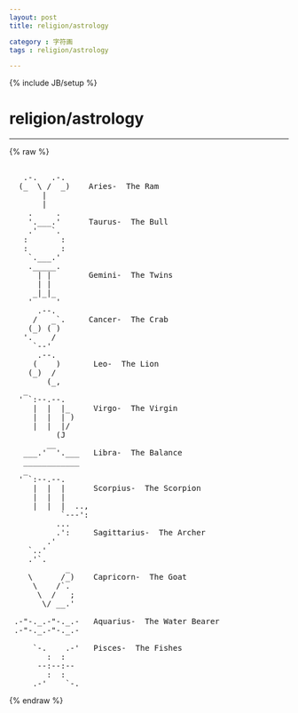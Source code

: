 ```yaml
---
layout: post
title: religion/astrology
category : 字符画
tags : religion/astrology
---
```

{% include JB/setup %}
# religion/astrology
---
{% raw %}
<pre>

   .-.   .-.
  (_  \ /  _)    Aries-  The Ram
       |
       |
    .     .
    &#039;.___.&#039;      Taurus-  The Bull
    .&#039;   `.    
   :       :   
   :       :
    `.___.&#039; 
    ._____.
      | |        Gemini-  The Twins
      | |
     _|_|_
    &#039;     &#039;
      .--.
     /   _`.     Cancer-  The Crab
    (_) ( )
   &#039;.    /
     `--&#039;      
      .--.
     (    )       Leo-  The Lion
    (_)  /
        (_,
   _
  &#039; `:--.--.
     |  |  |_     Virgo-  The Virgin
     |  |  | )
     |  |  |/
          (J
        __
   ___.&#039;  &#039;.___   Libra-  The Balance
   ____________
   _
  &#039; `:--.--.
     |  |  |      Scorpius-  The Scorpion
     |  |  |
     |  |  |  ..,
           `---&#039;:
          ...
          .&#039;:     Sagittarius-  The Archer
        .&#039;
    `..&#039;
    .&#039;`.
            _
    \      /_)    Capricorn-  The Goat
     \    /`.
      \  /   ;
       \/ __.&#039;

 .-&quot;-._.-&quot;-._.-   Aquarius-  The Water Bearer
 .-&quot;-._.-&quot;-._.-

     `-.    .-&#039;   Pisces-  The Fishes
        :  :
      --:--:--
        :  :
     .-&#039;    `-. </pre>
{% endraw %}
